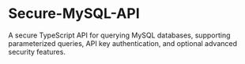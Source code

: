 # Secure-MySQL-API
A secure TypeScript API for querying MySQL databases, supporting parameterized queries, API key authentication, and optional advanced security features.
